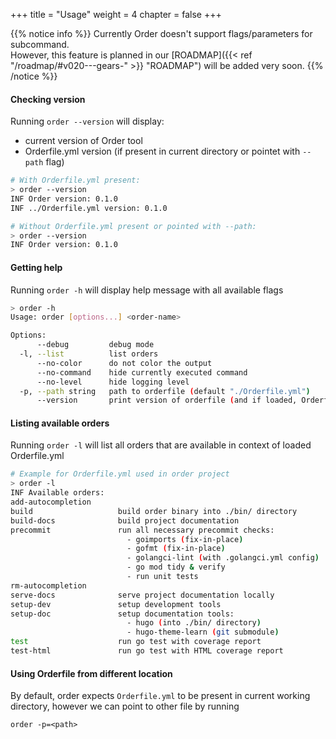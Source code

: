 +++
title = "Usage"
weight = 4
chapter = false
+++

{{% notice info %}}
Currently Order doesn't support flags/parameters for subcommand.\
However, this feature is planned in our [ROADMAP]({{< ref "/roadmap/#v020---gears-" >}} "ROADMAP") will be added very soon.
{{% /notice %}}

#### Checking version
Running `order --version` will display:
- current version of Order tool
- Orderfile.yml version (if present in current directory or pointet with `--path` flag)
```bash
# With Orderfile.yml present:
> order --version
INF Order version: 0.1.0
INF ../Orderfile.yml version: 0.1.0

# Without Orderfile.yml present or pointed with --path:
> order --version
INF Order version: 0.1.0
```


#### Getting help
Running `order -h` will display help message with all available flags
```bash
> order -h
Usage: order [options...] <order-name>

Options:
      --debug         debug mode
  -l, --list          list orders
      --no-color      do not color the output
      --no-command    hide currently executed command
      --no-level      hide logging level
  -p, --path string   path to orderfile (default "./Orderfile.yml")
      --version       print version of orderfile (and if loaded, Orderfile.yml)
```

#### Listing available orders
Running `order -l` will list all orders that are available in context of loaded Orderfile.yml
```bash
# Example for Orderfile.yml used in order project
> order -l
INF Available orders:
add-autocompletion
build                   build order binary into ./bin/ directory
build-docs              build project documentation
precommit               run all necessary precommit checks:
                          - goimports (fix-in-place)
                          - gofmt (fix-in-place)
                          - golangci-lint (with .golangci.yml config)
                          - go mod tidy & verify
                          - run unit tests
rm-autocompletion
serve-docs              serve project documentation locally
setup-dev               setup development tools
setup-doc               setup documentation tools:
                          - hugo (into ./bin/ directory)
                          - hugo-theme-learn (git submodule)
test                    run go test with coverage report
test-html               run go test with HTML coverage report
```

#### Using Orderfile from different location
By default, order expects `Orderfile.yml` to be present in current working directory,
however we can point to other file by running
```
order -p=<path>
```

